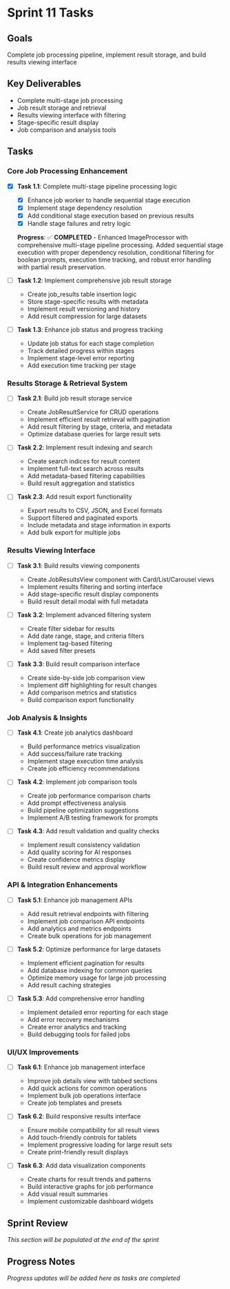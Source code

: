 # Sprint 11 Tasks

## Goals
Complete job processing pipeline, implement result storage, and build results viewing interface

## Key Deliverables
- Complete multi-stage job processing
- Job result storage and retrieval
- Results viewing interface with filtering
- Stage-specific result display
- Job comparison and analysis tools

## Tasks

### Core Job Processing Enhancement
- [x] **Task 1.1**: Complete multi-stage pipeline processing logic
  - [x] Enhance job worker to handle sequential stage execution
  - [x] Implement stage dependency resolution
  - [x] Add conditional stage execution based on previous results
  - [x] Handle stage failures and retry logic

  **Progress**: ✅ **COMPLETED** - Enhanced ImageProcessor with comprehensive multi-stage pipeline processing. Added sequential stage execution with proper dependency resolution, conditional filtering for boolean prompts, execution time tracking, and robust error handling with partial result preservation.

- [ ] **Task 1.2**: Implement comprehensive job result storage
  - Create job_results table insertion logic
  - Store stage-specific results with metadata
  - Implement result versioning and history
  - Add result compression for large datasets

- [ ] **Task 1.3**: Enhance job status and progress tracking
  - Update job status for each stage completion
  - Track detailed progress within stages
  - Implement stage-level error reporting
  - Add execution time tracking per stage

### Results Storage & Retrieval System
- [ ] **Task 2.1**: Build job result storage service
  - Create JobResultService for CRUD operations
  - Implement efficient result retrieval with pagination
  - Add result filtering by stage, criteria, and metadata
  - Optimize database queries for large result sets

- [ ] **Task 2.2**: Implement result indexing and search
  - Create search indices for result content
  - Implement full-text search across results
  - Add metadata-based filtering capabilities
  - Build result aggregation and statistics

- [ ] **Task 2.3**: Add result export functionality
  - Export results to CSV, JSON, and Excel formats
  - Support filtered and paginated exports
  - Include metadata and stage information in exports
  - Add bulk export for multiple jobs

### Results Viewing Interface
- [ ] **Task 3.1**: Build results viewing components
  - Create JobResultsView component with Card/List/Carousel views
  - Implement results filtering and sorting interface
  - Add stage-specific result display components
  - Build result detail modal with full metadata

- [ ] **Task 3.2**: Implement advanced filtering system
  - Create filter sidebar for results
  - Add date range, stage, and criteria filters
  - Implement tag-based filtering
  - Add saved filter presets

- [ ] **Task 3.3**: Build result comparison interface
  - Create side-by-side job comparison view
  - Implement diff highlighting for result changes
  - Add comparison metrics and statistics
  - Build comparison export functionality

### Job Analysis & Insights
- [ ] **Task 4.1**: Create job analytics dashboard
  - Build performance metrics visualization
  - Add success/failure rate tracking
  - Implement stage execution time analysis
  - Create job efficiency recommendations

- [ ] **Task 4.2**: Implement job comparison tools
  - Create job performance comparison charts
  - Add prompt effectiveness analysis
  - Build pipeline optimization suggestions
  - Implement A/B testing framework for prompts

- [ ] **Task 4.3**: Add result validation and quality checks
  - Implement result consistency validation
  - Add quality scoring for AI responses
  - Create confidence metrics display
  - Build result review and approval workflow

### API & Integration Enhancements
- [ ] **Task 5.1**: Enhance job management APIs
  - Add result retrieval endpoints with filtering
  - Implement job comparison API endpoints
  - Add analytics and metrics endpoints
  - Create bulk operations for job management

- [ ] **Task 5.2**: Optimize performance for large datasets
  - Implement efficient pagination for results
  - Add database indexing for common queries
  - Optimize memory usage for large job processing
  - Add result caching strategies

- [ ] **Task 5.3**: Add comprehensive error handling
  - Implement detailed error reporting for each stage
  - Add error recovery mechanisms
  - Create error analytics and tracking
  - Build debugging tools for failed jobs

### UI/UX Improvements
- [ ] **Task 6.1**: Enhance job management interface
  - Improve job details view with tabbed sections
  - Add quick actions for common operations
  - Implement bulk job operations interface
  - Create job templates and presets

- [ ] **Task 6.2**: Build responsive results interface
  - Ensure mobile compatibility for all result views
  - Add touch-friendly controls for tablets
  - Implement progressive loading for large result sets
  - Create print-friendly result displays

- [ ] **Task 6.3**: Add data visualization components
  - Create charts for result trends and patterns
  - Build interactive graphs for job performance
  - Add visual result summaries
  - Implement customizable dashboard widgets

## Sprint Review
*This section will be populated at the end of the sprint*

## Progress Notes
*Progress updates will be added here as tasks are completed* 